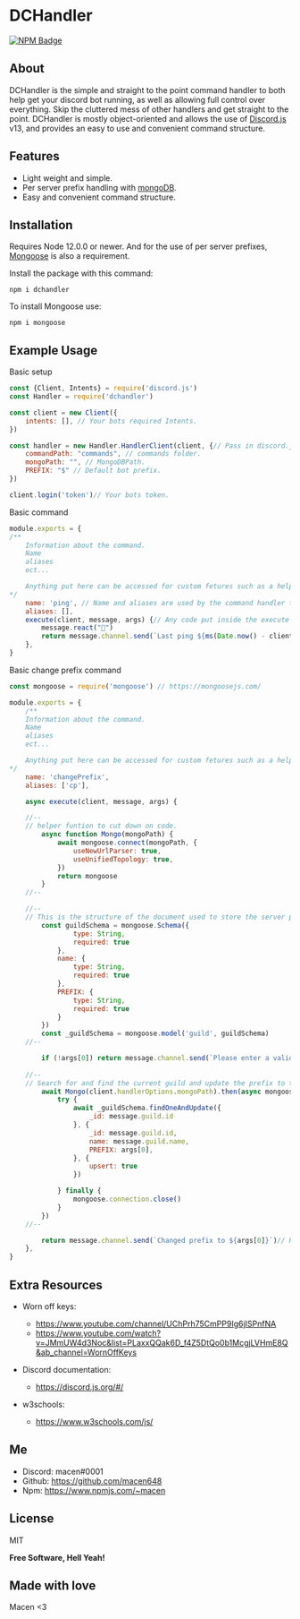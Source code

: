 # DCHandler
[![NPM Badge](https://nodei.co/npm/dchandler.png?downloads=true&stars=true)](https://nodei.co/npm/dchandler)

## About
DCHandler is the simple and straight to the point command handler to both help get your discord bot running, as well as allowing full control over everything. Skip the cluttered mess of other handlers and get straight to the point. DCHandler is mostly object-oriented and allows the use of [Discord.js](https://discord.js.org/#/) v13, and provides an easy to use and convenient command structure.

## Features
* Light weight and simple.
* Per server prefix handling with [mongoDB](https://www.mongodb.com/docs/).
* Easy and convenient command structure.

## Installation
Requires Node 12.0.0 or newer.
And for the use of per server prefixes, [Mongoose](https://mongoosejs.com/) is also a requirement.

Install the package with this command:
```$
npm i dchandler
```

To install Mongoose use:
```$
npm i mongoose
```

## Example Usage
Basic setup
```js
const {Client, Intents} = require('discord.js')
const Handler = require('dchandler')

const client = new Client({
    intents: [], // Your bots required Intents.
})

const handler = new Handler.HandlerClient(client, {// Pass in discord.js client and options.
    commandPath: "commands", // commands folder.
    mongoPath: "", // MongoDBPath.
    PREFIX: "$" // Default bot prefix.
})

client.login('token')// Your bots token.
```
Basic command
```js
module.exports = {
/**
    Information about the command.
    Name
    aliases
    ect...

    Anything put here can be accessed for custom fetures such as a help command.
*/
    name: 'ping', // Name and aliases are used by the command handler to call the command.
    aliases: [],
    execute(client, message, args) {// Any code put inside the execute call back will be executed when the command is ran.
        message.react("🏓")
        return message.channel.send(`Last ping ${ms(Date.now() - client.ws.shards.first().lastPingTimestamp, { long: true })} ago: **${client.ws.ping}ms** 🛰️`)
    },
}
```
Basic change prefix command

```js
const mongoose = require('mongoose') // https://mongoosejs.com/

module.exports = {
    /**
    Information about the command.
    Name
    aliases
    ect...

    Anything put here can be accessed for custom fetures such as a help command.
*/
    name: 'changePrefix',
    aliases: ['cp'],

    async execute(client, message, args) {

    //--
    // helper funtion to cut down on code.
        async function Mongo(mongoPath) {
            await mongoose.connect(mongoPath, {
                useNewUrlParser: true,
                useUnifiedTopology: true,
            })
            return mongoose
        }
    //--

    //--
    // This is the structure of the document used to store the server prefix within mongoDB.
        const guildSchema = mongoose.Schema({ 
                type: String,
                required: true
            },
            name: {
                type: String,
                required: true
            },
            PREFIX: {
                type: String,
                required: true
            }
        })
        const _guildSchema = mongoose.model('guild', guildSchema)
    //--

        if (!args[0]) return message.channel.send(`Please enter a valid prefix ${message.author}`)// check to see if a argument is provied, if not deal with accordingly.
        
    //--
    // Search for and find the current guild and update the prefix to the first argument.
        await Mongo(client.handlerOptions.mongoPath).then(async mongoose => {
            try {
                await _guildSchema.findOneAndUpdate({
                    _id: message.guild.id
                }, {
                    _id: message.guild.id,
                    name: message.guild.name,
                    PREFIX: args[0],
                }, {
                    upsert: true
                })

            } finally {
                mongoose.connection.close()
            }
        })
    //--

        return message.channel.send(`Changed prefix to ${args[0]}`)// Return saying Prefix has been changed to the new Prefix.
    },
}
```

## Extra Resources
- Worn off keys: 
     - https://www.youtube.com/channel/UChPrh75CmPP9Ig6jISPnfNA
     - https://www.youtube.com/watch?v=JMmUW4d3Noc&list=PLaxxQQak6D_f4Z5DtQo0b1McgjLVHmE8Q&ab_channel=WornOffKeys

- Discord documentation:
     - https://discord.js.org/#/

- w3schools:
    - https://www.w3schools.com/js/

## Me
 - Discord: macen#0001
 - Github: https://github.com/macen648
 - Npm: https://www.npmjs.com/~macen

## License

MIT

**Free Software, Hell Yeah!**

## Made with love 
Macen <3